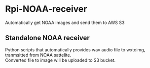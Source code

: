 # Rpi-NOAA-receiver

Automatically get NOAA images and send them to AWS S3

## Standalone NOAA receiver
Python scripts that automatically provides wav audio file to wxtoimg, tranmsitted from NOAA sattelite.<br>
Converted file to image will be uploaded to S3 bucket.